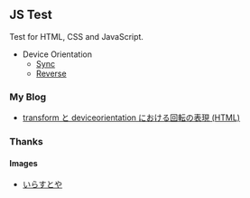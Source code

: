 ## JS Test
Test for HTML, CSS and JavaScript.

- Device Orientation
  - [Sync](https://sakapon.github.io/JS-Test/DeviceOrientation/sync)
  - [Reverse](https://sakapon.github.io/JS-Test/DeviceOrientation/reverse)

### My Blog
- [transform と deviceorientation における回転の表現 (HTML)](https://sakapon.wordpress.com/2019/01/06/html-device-orientation/)

### Thanks
#### Images
- [いらすとや](http://www.irasutoya.com/)
